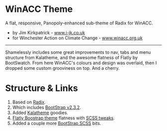 WinACC Theme
============

A flat, responsive, Panopoly-enhanced sub-theme of Radix for WinACC.

- by Jim Kirkpatrick - www.i-jk.co.uk
- for Winchester Action on Climate Change - www.winacc.org.uk

---

Shamelessly includes some great improvements to nav, tabs and menu
structure from Kalatheme, and the awesome flatness of Flatly by
BootSwatch. From here WinACC's colours and design was overlaid, then I
dropped some custom grooviness on top. And a cherry. 

Structure & Links
=================
1. Based on [Radix](https://drupal.org/project/radix). 
2. Which includes [BootStrap v2.3.2](http://getbootstrap.com/2.3.2/).
3. Added [Kalatheme](https://drupal.org/project/kalatheme) goodies.
4. [Flatly Boostrap theme](http://bootswatch.com/flatly/) flatness with [SCSS tweaks](https://github.com/maxim/bootswatch-rails/tree/master/vendor/assets/stylesheets/bootswatch/flatly).
5. Added a couple more [BootStrap SCSS](https://github.com/thomas-mcdonald/bootstrap-sass) bits.
